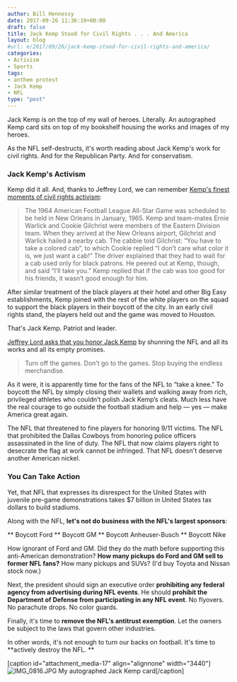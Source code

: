 ```yaml
---
author: Bill Hennessy
date: 2017-09-26 11:36:19+00:00
draft: false
title: Jack Kemp Stood for Civil Rights . . . And America
layout: blog
#url: e/2017/09/26/jack-kemp-stood-for-civil-rights-and-america/
categories:
- Activism
- Sports
tags:
- anthem protest
- Jack Kemp
- NFL
type: "post"
---
```


Jack Kemp is on the top of my wall of heroes. Literally. An autographed Kemp card sits on top of my bookshelf housing the works and images of my heroes.

As the NFL self-destructs, it's worth reading about Jack Kemp's work for civil rights. And for the Republican Party. And for conservatism.



### Jack Kemp's Activism



Kemp did it all. And, thanks to Jeffrey Lord, we can remember [Kemp's finest moments of civil rights activism](https://spectator.org/boycott-the-nfl/):



> The 1964 American Football League All-Star Game was scheduled to be held in New Orleans in January, 1965. Kemp and team-mates Ernie Warlick and Cookie Gilchrist were members of the Eastern Division team. When they arrived at the New Orleans airport, Gilchrist and Warlick hailed a nearby cab. The cabbie told Gilchrist: “You have to take a colored cab”, to which Cookie replied “I don’t care what color it is, we just want a cab!” The driver explained that they had to wait for a cab used only for black patrons. He peered out at Kemp, though, and said “I’ll take you.” Kemp replied that if the cab was too good for his friends, it wasn’t good enough for him.

After similar treatment of the black players at their hotel and other Big Easy establishments, Kemp joined with the rest of the white players on the squad to support the black players in their boycott of the city. In an early civil rights stand, the players held out and the game was moved to Houston.



That's Jack Kemp. Patriot and leader.

[Jeffrey Lord asks that you honor Jack Kemp](https://spectator.org/boycott-the-nfl/) by shunning the NFL and all its works and all its empty promises.



> Turn off the games. Don’t go to the games. Stop buying the endless merchandise.

As it were, it is apparently time for the fans of the NFL to “take a knee.” To boycott the NFL by simply closing their wallets and walking away from rich, privileged athletes who couldn’t polish Jack Kemp’s cleats. Much less have the real courage to go outside the football stadium and help — yes — make America great again.



The NFL that threatened to fine players for honoring 9/11 victims. The NFL that prohibited the Dallas Cowboys from honoring police officers assassinated in the line of duty. The NFL that now claims players right to desecrate the flag at work cannot be infringed. That NFL doesn't deserve another American nickel.



### You Can Take Action



Yet, that NFL that expresses its disrespect for the United States with juvenile pre-game demonstrations takes $7 billion in United States tax dollars to build stadiums.

Along with the NFL, **let's not do business with the NFL's largest sponsors**:




** Boycott Ford
** Boycott GM
** Boycott Anheuser-Busch
** Boycott Nike


How ignorant of Ford and GM. Did they do the math before supporting this anti-American demonstration? **How many pickups do Ford and GM sell to former NFL fans?** How many pickups and SUVs? (I'd buy Toyota and Nissan stock now.)

Next, the president should sign an executive order **prohibiting any federal agency from advertising during NFL events**. He should **prohibit the Department of Defense from participating in **any** NFL event**. No flyovers. No parachute drops. No color guards.

Finally, it's time to **remove the NFL's antitrust exemption**. Let the owners be subject to the laws that govern other industries.

In other words, it's not enough to turn our backs on football. It's time to **actively destroy the NFL. **



[caption id="attachment_media-17" align="alignnone" width="3440"]![IMG_0816.JPG](https://hennessysview.com/wp-content/uploads/2017/09/IMG_0816.jpg)
My autographed Jack Kemp card[/caption]





